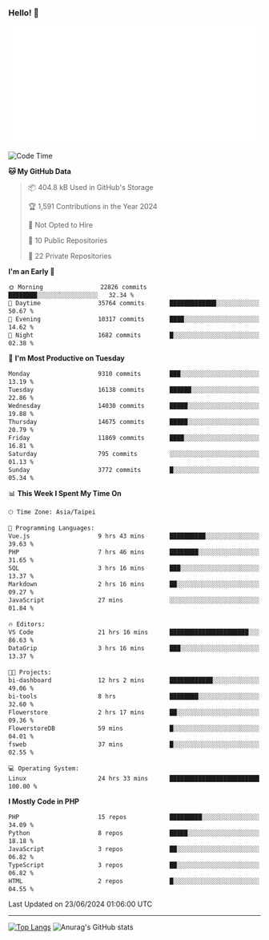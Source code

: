 ### Hello! 👋

![Metrics](/metrics.classic.svg)

<!--START_SECTION:waka-->
![Code Time](http://img.shields.io/badge/Code%20Time-1%2C545%20hrs%208%20mins-blue)

**🐱 My GitHub Data** 

> 📦 404.8 kB Used in GitHub's Storage 
 > 
> 🏆 1,591 Contributions in the Year 2024
 > 
> 🚫 Not Opted to Hire
 > 
> 📜 10 Public Repositories 
 > 
> 🔑 22 Private Repositories 
 > 
**I'm an Early 🐤** 

```text
🌞 Morning                22826 commits       ████████░░░░░░░░░░░░░░░░░   32.34 % 
🌆 Daytime                35764 commits       █████████████░░░░░░░░░░░░   50.67 % 
🌃 Evening                10317 commits       ████░░░░░░░░░░░░░░░░░░░░░   14.62 % 
🌙 Night                  1682 commits        █░░░░░░░░░░░░░░░░░░░░░░░░   02.38 % 
```
📅 **I'm Most Productive on Tuesday** 

```text
Monday                   9310 commits        ███░░░░░░░░░░░░░░░░░░░░░░   13.19 % 
Tuesday                  16138 commits       ██████░░░░░░░░░░░░░░░░░░░   22.86 % 
Wednesday                14030 commits       █████░░░░░░░░░░░░░░░░░░░░   19.88 % 
Thursday                 14675 commits       █████░░░░░░░░░░░░░░░░░░░░   20.79 % 
Friday                   11869 commits       ████░░░░░░░░░░░░░░░░░░░░░   16.81 % 
Saturday                 795 commits         ░░░░░░░░░░░░░░░░░░░░░░░░░   01.13 % 
Sunday                   3772 commits        █░░░░░░░░░░░░░░░░░░░░░░░░   05.34 % 
```


📊 **This Week I Spent My Time On** 

```text
🕑︎ Time Zone: Asia/Taipei

💬 Programming Languages: 
Vue.js                   9 hrs 43 mins       ██████████░░░░░░░░░░░░░░░   39.63 % 
PHP                      7 hrs 46 mins       ████████░░░░░░░░░░░░░░░░░   31.65 % 
SQL                      3 hrs 16 mins       ███░░░░░░░░░░░░░░░░░░░░░░   13.37 % 
Markdown                 2 hrs 16 mins       ██░░░░░░░░░░░░░░░░░░░░░░░   09.27 % 
JavaScript               27 mins             ░░░░░░░░░░░░░░░░░░░░░░░░░   01.84 % 

🔥 Editors: 
VS Code                  21 hrs 16 mins      ██████████████████████░░░   86.63 % 
DataGrip                 3 hrs 16 mins       ███░░░░░░░░░░░░░░░░░░░░░░   13.37 % 

🐱‍💻 Projects: 
bi-dashboard             12 hrs 2 mins       ████████████░░░░░░░░░░░░░   49.06 % 
bi-tools                 8 hrs               ████████░░░░░░░░░░░░░░░░░   32.60 % 
Flowerstore              2 hrs 17 mins       ██░░░░░░░░░░░░░░░░░░░░░░░   09.36 % 
FlowerstoreDB            59 mins             █░░░░░░░░░░░░░░░░░░░░░░░░   04.01 % 
fsweb                    37 mins             █░░░░░░░░░░░░░░░░░░░░░░░░   02.55 % 

💻 Operating System: 
Linux                    24 hrs 33 mins      █████████████████████████   100.00 % 
```

**I Mostly Code in PHP** 

```text
PHP                      15 repos            █████████░░░░░░░░░░░░░░░░   34.09 % 
Python                   8 repos             █████░░░░░░░░░░░░░░░░░░░░   18.18 % 
JavaScript               3 repos             ██░░░░░░░░░░░░░░░░░░░░░░░   06.82 % 
TypeScript               3 repos             ██░░░░░░░░░░░░░░░░░░░░░░░   06.82 % 
HTML                     2 repos             █░░░░░░░░░░░░░░░░░░░░░░░░   04.55 % 
```




 Last Updated on 23/06/2024 01:06:00 UTC
<!--END_SECTION:waka-->

<hr>

<span style="display:inline-block">[![Top Langs](https://github-readme-stats.vercel.app/api/top-langs/?username=maureendadap&layout=compact&theme=transparent)](https://github.com/anuraghazra/github-readme-stats)</span>
<span style="display:inline-block">![Anurag's GitHub stats](https://github-readme-stats.vercel.app/api?username=maureendadap&show_icons=true&theme=transparent&count_private=true)</span>

<!--
**MaureenDadap/maureendadap** is a ✨ _special_ ✨ repository because its `README.md` (this file) appears on your GitHub profile.

Here are some ideas to get you started:

- 🔭 I’m currently working on ...
- 🌱 I’m currently learning ...
- 👯 I’m looking to collaborate on ...
- 🤔 I’m looking for help with ...
- 💬 Ask me about ...
- 📫 How to reach me: ...
- 😄 Pronouns: ...
- ⚡ Fun fact: ...
-->
